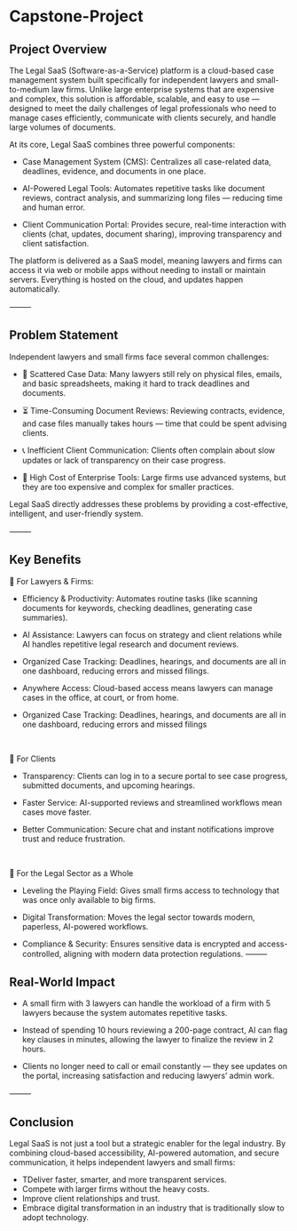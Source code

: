 # Capstone-Project

## Project Overview

The Legal SaaS (Software-as-a-Service) platform is a cloud-based case management system built specifically for independent lawyers and small-to-medium law firms. Unlike large enterprise systems that are expensive and complex, this solution is affordable, scalable, and easy to use — designed to meet the daily challenges of legal professionals who need to manage cases efficiently, communicate with clients securely, and handle large volumes of documents.

At its core, Legal SaaS combines three powerful components:
  - Case Management System (CMS): Centralizes all case-related data, deadlines, evidence, and documents in one place.
    
  - AI-Powered Legal Tools: Automates repetitive tasks like document reviews, contract analysis, and summarizing long files — reducing time and human error.
    
  -  Client Communication Portal: Provides secure, real-time interaction with clients (chat, updates, document sharing), improving transparency and client satisfaction.

The platform is delivered as a SaaS model, meaning lawyers and firms can access it via web or mobile apps without needing to install or maintain servers. Everything is hosted on the cloud, and updates happen automatically.

⸻

## Problem Statement

Independent lawyers and small firms face several common challenges:
  - 📂 Scattered Case Data: Many lawyers still rely on physical files, emails, and basic spreadsheets, making it hard to track deadlines and documents.
    
  - ⏳ Time-Consuming Document Reviews: Reviewing contracts, evidence, and case files manually takes hours — time that could be spent advising clients.
  - 📞 Inefficient Client Communication: Clients often complain about slow updates or lack of transparency on their case progress.
    
  - 💸 High Cost of Enterprise Tools: Large firms use advanced systems, but they are too expensive and complex for smaller practices.

Legal SaaS directly addresses these problems by providing a cost-effective, intelligent, and user-friendly system.

⸻

## Key Benefits

🔹 For Lawyers & Firms:
  - Efficiency & Productivity: Automates routine tasks (like scanning documents for keywords, checking deadlines, generating case summaries).
    
  - AI Assistance: Lawyers can focus on strategy and client relations while AI handles repetitive legal research and document reviews.
    
  - Organized Case Tracking: Deadlines, hearings, and documents are all in one dashboard, reducing errors and missed filings.
  
  - Anywhere Access: Cloud-based access means lawyers can manage cases in the office, at court, or from home.
    
  - Organized Case Tracking: Deadlines, hearings, and documents are all in one dashboard, reducing errors and missed filings
<br> 

🔹 For Clients
  - Transparency: Clients can log in to a secure portal to see case progress, submitted documents, and upcoming hearings.
    
  - Faster Service: AI-supported reviews and streamlined workflows mean cases move faster.
    
  - Better Communication: Secure chat and instant notifications improve trust and reduce frustration.
<br>

🔹 For the Legal Sector as a Whole
  - Leveling the Playing Field: Gives small firms access to technology that was once only available to big firms.
    
  - Digital Transformation: Moves the legal sector towards modern, paperless, AI-powered workflows.
    
  - Compliance & Security: Ensures sensitive data is encrypted and access-controlled, aligning with modern data protection regulations.
⸻

## Real-World Impact
  - A small firm with 3 lawyers can handle the workload of a firm with 5 lawyers because the system automates repetitive tasks.
    
  - Instead of spending 10 hours reviewing a 200-page contract, AI can flag key clauses in minutes, allowing the lawyer to finalize the review in 2 hours.
    
  - Clients no longer need to call or email constantly — they see updates on the portal, increasing satisfaction and reducing lawyers’ admin work.

⸻

## Conclusion

Legal SaaS is not just a tool but a strategic enabler for the legal industry. By combining cloud-based accessibility, AI-powered automation, and secure communication, it helps independent lawyers and small firms:
  - TDeliver faster, smarter, and more transparent services.
  - Compete with larger firms without the heavy costs.
  - Improve client relationships and trust.
  - Embrace digital transformation in an industry that is traditionally slow to adopt technology.

